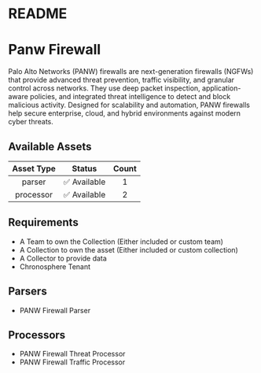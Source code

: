 
README
======

# Panw Firewall


Palo Alto Networks (PANW) firewalls are next-generation firewalls (NGFWs) that provide advanced threat prevention, traffic visibility, and granular control across networks. They use deep packet inspection, application-aware policies, and integrated threat intelligence to detect and block malicious activity. Designed for scalability and automation, PANW firewalls help secure enterprise, cloud, and hybrid environments against modern cyber threats.
## Available Assets

|Asset Type|Status|Count|
| :---: | :---: | :---: |
|parser|✅ Available|1|
|processor|✅ Available|2|

## Requirements

- A Team to own the Collection (Either included or custom team)
- A Collection to own the asset (Either included or custom collection)
- A Collector to provide data
- Chronosphere Tenant

## Parsers

- PANW Firewall Parser

## Processors

- PANW Firewall Threat Processor
- PANW Firewall Traffic Processor
